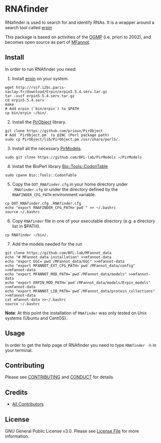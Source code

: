 # RNAfinder

RNafinder is used to  search for and identify RNAs. It is a wrapper around a search tool called [erpin]((http://rna.igmors.u-psud.fr/Software/erpin.php))

This package is based on activities of  the [OGMP](http://megasun.bch.umontreal.ca/ogmp/) (i.e, priori to 2002), and
becomes open source as part of [MFannot](http://megasun.bch.umontreal.ca/RNAweasel/).

## Install

In order to run RNAfinder you need:

1. Install [erpin](http://rna.igmors.u-psud.fr/Software/erpin.php) on your system.  

```
wget http://rssf.i2bc.paris-saclay.fr/download/Erpin/erpin5.5.4.serv.tar.gz    
tar -xvzf erpin5.5.4.serv.tar.gz    
cd erpin5.5.4.serv
make
# Add erpin (`bin/erpin`) to $PATH
cp bin/erpin ~/bin/.
```
	
2. Install the [PirObject](https://github.com/prioux/PirObject) library.

```
git clone https://github.com/prioux/PirObject
# Add `PirObject.pm` to @INC (Perl package path)
sudo cp PirObject/lib/PirObject.pm /usr/share/perl5/.
```

3. Install all the necessary [PirModels](https://github.com/BFL-lab/PirModels).

```
sudo git clone https://github.com/BFL-lab/PirModels ~/PirModels
```

4. Install the BioPerl library [Bio::Tools::CodonTable](http://search.cpan.org/dist/BioPerl/Bio/Tools/CodonTable.pm)

```
sudo cpanm Bio::Tools::CodonTable
```

5. Copy the `DOT_RNAfinder.cfg` in your home directory under `.RNAfinder.cfg` or under the directory defined by the `RNAFINDER_CFG_PATH` environment variable.

```
cp DOT_RNAfinder.cfg .RNAfinder.cfg
echo "export RNAFINDER_CFG_PATH=`pwd`" >> ~/.bashrc
source ~/.bashrc
```

6. Copy `RNAfinder` file in one of your executable directory (e.g: a directory list in $PATH).

```
cp RNAfinder ~/bin/.
```

7. Add the models needed for the run

```
git clone https://github.com/BFL-lab/MFannot_data
echo "# MFannot data installation" >>mfannot-data
echo "export EGC=`pwd`/MFannot_data/EGC" >>mfannot-data
echo "export MFANNOT_EXT_CFG_PATH=`pwd`/MFannot_data/config" >>mfannot-data
echo "export MFANNOT_MOD_PATH=`pwd`/MFannot_data/models" >>mfannot-data
echo "export ERPIN_MOD_PATH=`pwd`/MFannot_data/models/Erpin_models" >>mfannot-data
echo "export MFANNOT_LIB_PATH=`pwd`/MFannot_data/protein_collections" >>mfannot-data
cat mfannot-data >>~/.bashrc
source ~/.bashrc
```

**Note**: At this point the installation of `RNAfinder` was only tested on Unix systems (Ubuntu and CentOS).

## Usage

In order to get the help page of RNAfinder you need to type `RNAfinder -h` in your terminal.

## Contributing

Please see [CONTRIBUTING](CONTRIBUTING.md) and [CONDUCT](CONDUCT.md) for details.

## Credits

- [All Contributors](https://github.com/BFL-lab/RNAfinder/graphs/contributors)

## License

GNU General Public License v3.0. Please see [License File](LICENSE.md) for more information.
